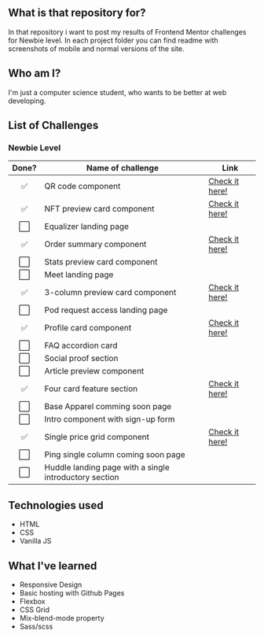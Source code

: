 ## What is that repository for?
In that repository i want to post my results of Frontend Mentor challenges for Newbie level.
In each project folder you can find readme with screenshots of mobile and normal versions of the site.

## Who am I?
I'm just a computer science student, who wants to be better at web developing.

## List of Challenges

### Newbie Level

| Done?                 | Name of challenge                                         | Link  |
| :-------------------: | --------------------------------------------------------- | ----- |        
| :white_check_mark:    | QR code component | [Check it here!](https://portalion.github.io/Frontend-Mentor/Qr_code_component/) |
| :white_check_mark:    | NFT preview card component | [Check it here!](https://portalion.github.io/Frontend-Mentor/nft-preview-card-component/) |
| :white_large_square:  | Equalizer landing page                                    |       |
| :white_check_mark:    | Order summary component | [Check it here!](https://portalion.github.io/Frontend-Mentor/Order_summary_component/) |
| :white_large_square:  | Stats preview card component                              |       |
| :white_large_square:  | Meet landing page                                         |       |
| :white_check_mark:    | 3-column preview card component | [Check it here!](https://portalion.github.io/Frontend-Mentor/3-column_preview_card_component_challenge_hub/) |
| :white_large_square:  | Pod request access landing page                           |       |
| :white_check_mark:    | Profile card component | [Check it here!](https://portalion.github.io/Frontend-Mentor/profile_card_component/) |
| :white_large_square:  | FAQ accordion card                                        |       |
| :white_large_square:  | Social proof section                                      |       |
| :white_large_square:  | Article preview component                                 |       |
| :white_check_mark:    | Four card feature section | [Check it here!](https://portalion.github.io/Frontend-Mentor/four_card_feature_section/) |
| :white_large_square:  | Base Apparel comming soon page                            |       |
| :white_large_square:  | Intro component with sign-up form                         |       |
| :white_check_mark:    | Single price grid component | [Check it here!](https://portalion.github.io/Frontend-Mentor/single_price_grid_component/) |
| :white_large_square:  | Ping single column coming soon page                       |       |
| :white_large_square:  | Huddle landing page with a single introductory section    |       |

## Technologies used
- HTML
- CSS
- Vanilla JS

## What I've learned
- Responsive Design
- Basic hosting with Github Pages
- Flexbox
- CSS Grid
- Mix-blend-mode property
- Sass/scss